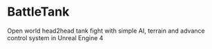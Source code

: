 # BattleTank
Open world head2head tank fight with simple AI, terrain and advance control system in Unreal Engine 4
